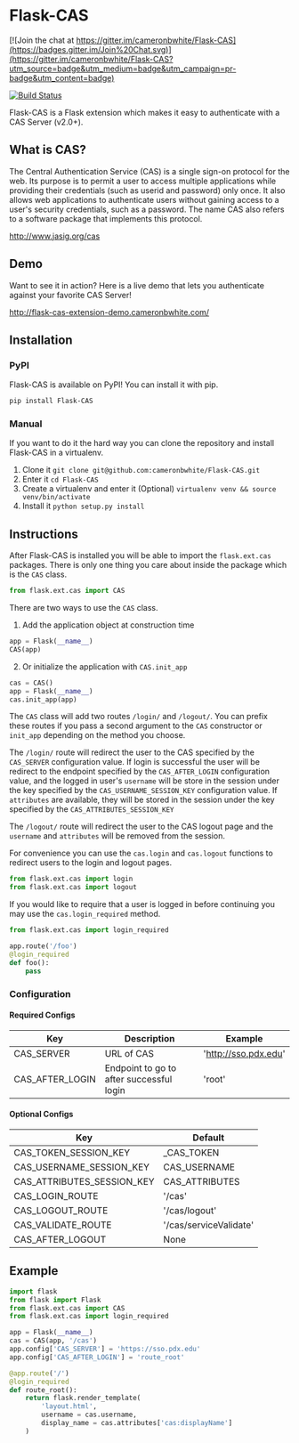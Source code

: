 Flask-CAS
=========

[![Join the chat at https://gitter.im/cameronbwhite/Flask-CAS](https://badges.gitter.im/Join%20Chat.svg)](https://gitter.im/cameronbwhite/Flask-CAS?utm_source=badge&utm_medium=badge&utm_campaign=pr-badge&utm_content=badge)

[![Build Status](https://travis-ci.org/cameronbwhite/Flask-CAS.png?branch=master)](https://travis-ci.org/cameronbwhite/Flask-CAS)

Flask-CAS is a Flask extension which makes it easy to
authenticate with a CAS Server (v2.0+).

## What is CAS? ##

The Central Authentication Service (CAS) is a single sign-on 
protocol for the web. Its purpose is to permit a user to access 
multiple applications while providing their credentials (such as 
userid and password) only once. It also allows web applications 
to authenticate users without gaining access to a user's security 
credentials, such as a password. The name CAS also refers to a 
software package that implements this protocol. 

http://www.jasig.org/cas

## Demo ##

Want to see it in action? Here is a live demo that lets you 
authenticate against your favorite CAS Server!

http://flask-cas-extension-demo.cameronbwhite.com/

## Installation ##

### PyPI ###

Flask-CAS is available on PyPI! You can install it with pip.

```sh
pip install Flask-CAS
```

### Manual ###

If you want to do it the hard way you can clone the repository and
install Flask-CAS in a virtualenv. 

1. Clone it `git clone git@github.com:cameronbwhite/Flask-CAS.git`
2. Enter it `cd Flask-CAS`
3. Create a virtualenv and enter it (Optional) `virtualenv venv && source venv/bin/activate`
4. Install it `python setup.py install`

## Instructions ##

After Flask-CAS is installed you will be able to import the `flask.ext.cas`
packages. There is only one thing you care about inside the package
which is the `CAS` class.

```python
from flask.ext.cas import CAS
```

There are two ways to use the `CAS` class.

1. Add the application object at construction time

```python
app = Flask(__name__)
CAS(app)
```

2. Or initialize the application with `CAS.init_app`

```python
cas = CAS()
app = Flask(__name__)
cas.init_app(app)
```

The `CAS` class will add two routes `/login/` and `/logout/`. You can
prefix these routes if you pass a second argument to the `CAS`
constructor or `init_app` depending on the method you choose.

The `/login/` route will redirect the user to the CAS specified by the
`CAS_SERVER` configuration value. If login is successful the user will
be redirect to the endpoint specified by the `CAS_AFTER_LOGIN`
configuration value, and the logged in user's `username` will be store 
in the session under the key specified by the `CAS_USERNAME_SESSION_KEY` 
configuration value. If `attributes` are available, they will be stored 
in the session under the key specified by the 
`CAS_ATTRIBUTES_SESSION_KEY`

The `/logout/` route will redirect the user to the CAS logout page and
the `username` and `attributes` will be removed from the session.

For convenience you can use the `cas.login` and `cas.logout`
functions to redirect users to the login and logout pages. 

```python
from flask.ext.cas import login
from flask.ext.cas import logout
```

If you would like to require that a user is logged in before continuing
you may use the `cas.login_required` method.

```python
from flask.ext.cas import login_required

app.route('/foo')
@login_required
def foo():
    pass
```

### Configuration ###

#### Required Configs ####

|Key             | Description                              | Example              |
|----------------|------------------------------------------|----------------------|
|CAS_SERVER      | URL of CAS                               | 'http://sso.pdx.edu' |  
|CAS_AFTER_LOGIN | Endpoint to go to after successful login | 'root'               |

#### Optional Configs ####

|Key                        | Default               |
|---------------------------|-----------------------|
|CAS_TOKEN_SESSION_KEY      | _CAS_TOKEN            |
|CAS_USERNAME_SESSION_KEY   | CAS_USERNAME          |
|CAS_ATTRIBUTES_SESSION_KEY | CAS_ATTRIBUTES        |
|CAS_LOGIN_ROUTE            | '/cas'                |
|CAS_LOGOUT_ROUTE           | '/cas/logout'         |
|CAS_VALIDATE_ROUTE         | '/cas/serviceValidate'|
|CAS_AFTER_LOGOUT           | None                  |

## Example ##

```python
import flask
from flask import Flask
from flask.ext.cas import CAS
from flask.ext.cas import login_required

app = Flask(__name__)
cas = CAS(app, '/cas')
app.config['CAS_SERVER'] = 'https://sso.pdx.edu' 
app.config['CAS_AFTER_LOGIN'] = 'route_root'

@app.route('/')
@login_required
def route_root():
    return flask.render_template(
        'layout.html',
        username = cas.username,
        display_name = cas.attributes['cas:displayName']
    )
```
